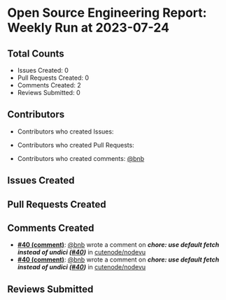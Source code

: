 # Open Source Engineering Report: Weekly Run at 2023-07-24

## Total Counts

* Issues Created: 0
* Pull Requests Created: 0
* Comments Created: 2
* Reviews Submitted: 0

## Contributors

* Contributors who created Issues: 

* Contributors who created Pull Requests: 

* Contributors who created comments: [@bnb](https://github.com/bnb)

## Issues Created



## Pull Requests Created



## Comments Created

* **[#40 (comment)](https://github.com/cutenode/nodevu/pull/40#issuecomment-1607796164)**: [@bnb](https://github.com/bnb) wrote a comment on _**chore: use default fetch instead of undici ([#40](https://github.com/cutenode/nodevu/pull/40))**_ in [cutenode/nodevu](https://github.com/cutenode/nodevu)
* **[#40 (comment)](https://github.com/cutenode/nodevu/pull/40#issuecomment-1604397461)**: [@bnb](https://github.com/bnb) wrote a comment on _**chore: use default fetch instead of undici ([#40](https://github.com/cutenode/nodevu/pull/40))**_ in [cutenode/nodevu](https://github.com/cutenode/nodevu)

## Reviews Submitted

